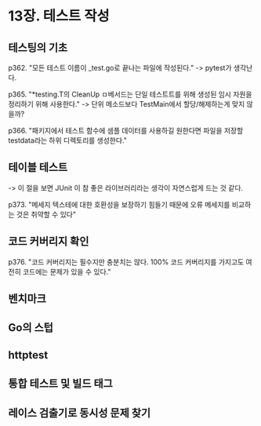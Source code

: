 # 13장. 테스트 작성

## 테스팅의 기초

p362. "모든 테스트 이름이 _test.go로 끝나는 파일에 작성된다." -> pytest가 생각난다.

p365. "*testing.T의 CleanUp ㅁ베서드는 단일 테스트트를 위해 생성된 임시 자원을 정리하기 위해 사용한다." -> 단위 메소드보다 TestMain에서 할당/해제하는게 맞지 않을까?

p366. "패키지에서 테스트 함수에 샘플 데이터를 사용하길 원한다면 파일을 저장할 testdata라는 하위 디렉토리를 생성한다."

## 테이블 테스트

-> 이 절을 보면 JUnit 이 참 좋은 라이브러리라는 생각이 자연스럽게 드는 것 같다.

p373. "메세지 텍스테에 대한 호환성을 보장하기 힘들기 때문에 오류 메세지를 비교하는 것은 취약할 수 있다"

## 코드 커버리지 확인

p376. "코드 커버리지는 필수지만 충분치는 않다. 100% 코드 커버리지를 가지고도 여전히 코드에는 문제가 있을 수 있다."

## 벤치마크
## Go의 스텁
## httptest
## 통합 테스트 및 빌드 태그
## 레이스 검출기로 동시성 문제 찾기
